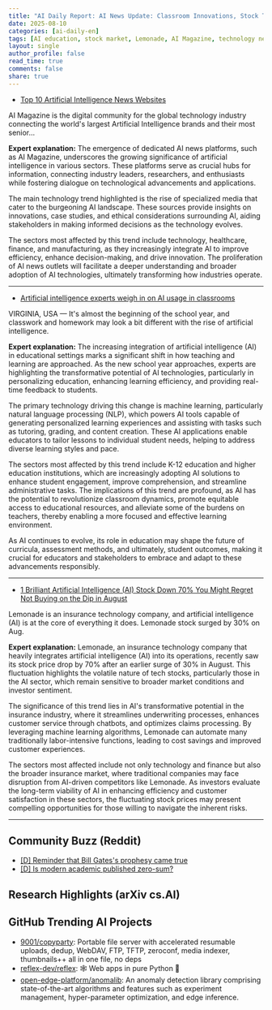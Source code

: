 ```yaml
---
title: "AI Daily Report: AI News Update: Classroom Innovations, Stock Trends, and Leading AI Communities (2025-08-10)"
date: 2025-08-10
categories: [ai-daily-en]
tags: [AI education, stock market, Lemonade, AI Magazine, technology news, classroom technology, investor insights]
layout: single
author_profile: false
read_time: true
comments: false
share: true
---
```

- [Top 10 Artificial Intelligence News Websites](https://aimagazine.com/technology/top-10-artificial-intelligence-news-websites)

AI Magazine is the digital community for the global technology industry connecting the world's largest Artificial Intelligence brands and their most senior...

**Expert explanation:**
The emergence of dedicated AI news platforms, such as AI Magazine, underscores the growing significance of artificial intelligence in various sectors. These platforms serve as crucial hubs for information, connecting industry leaders, researchers, and enthusiasts while fostering dialogue on technological advancements and applications.

The main technology trend highlighted is the rise of specialized media that cater to the burgeoning AI landscape. These sources provide insights on innovations, case studies, and ethical considerations surrounding AI, aiding stakeholders in making informed decisions as the technology evolves.

The sectors most affected by this trend include technology, healthcare, finance, and manufacturing, as they increasingly integrate AI to improve efficiency, enhance decision-making, and drive innovation. The proliferation of AI news outlets will facilitate a deeper understanding and broader adoption of AI technologies, ultimately transforming how industries operate.

---
- [Artificial intelligence experts weigh in on AI usage in classrooms](https://www.13newsnow.com/article/news/education/artificial-intelligence-experts-weigh-in-on-ai-usage-in-classrooms/291-ff8f0400-fe49-4289-812d-edb2490c12a7)

VIRGINIA, USA — It's almost the beginning of the school year, and classwork and homework may look a bit different with the rise of artificial intelligence.

**Expert explanation:**
The increasing integration of artificial intelligence (AI) in educational settings marks a significant shift in how teaching and learning are approached. As the new school year approaches, experts are highlighting the transformative potential of AI technologies, particularly in personalizing education, enhancing learning efficiency, and providing real-time feedback to students.

The primary technology driving this change is machine learning, particularly natural language processing (NLP), which powers AI tools capable of generating personalized learning experiences and assisting with tasks such as tutoring, grading, and content creation. These AI applications enable educators to tailor lessons to individual student needs, helping to address diverse learning styles and pace.

The sectors most affected by this trend include K-12 education and higher education institutions, which are increasingly adopting AI solutions to enhance student engagement, improve comprehension, and streamline administrative tasks. The implications of this trend are profound, as AI has the potential to revolutionize classroom dynamics, promote equitable access to educational resources, and alleviate some of the burdens on teachers, thereby enabling a more focused and effective learning environment. 

As AI continues to evolve, its role in education may shape the future of curricula, assessment methods, and ultimately, student outcomes, making it crucial for educators and stakeholders to embrace and adapt to these advancements responsibly.

---
- [1 Brilliant Artificial Intelligence (AI) Stock Down 70% You Might Regret Not Buying on the Dip in August](https://www.aol.com/1-brilliant-artificial-intelligence-ai-080700755.html)

Lemonade is an insurance technology company, and artificial intelligence (AI) is at the core of everything it does. Lemonade stock surged by 30% on Aug.

**Expert explanation:**
Lemonade, an insurance technology company that heavily integrates artificial intelligence (AI) into its operations, recently saw its stock price drop by 70% after an earlier surge of 30% in August. This fluctuation highlights the volatile nature of tech stocks, particularly those in the AI sector, which remain sensitive to broader market conditions and investor sentiment.

The significance of this trend lies in AI's transformative potential in the insurance industry, where it streamlines underwriting processes, enhances customer service through chatbots, and optimizes claims processing. By leveraging machine learning algorithms, Lemonade can automate many traditionally labor-intensive functions, leading to cost savings and improved customer experiences.

The sectors most affected include not only technology and finance but also the broader insurance market, where traditional companies may face disruption from AI-driven competitors like Lemonade. As investors evaluate the long-term viability of AI in enhancing efficiency and customer satisfaction in these sectors, the fluctuating stock prices may present compelling opportunities for those willing to navigate the inherent risks.

---

## Community Buzz (Reddit)
- [[D] Reminder that Bill Gates's prophesy came true](https://www.reddit.com/r/MachineLearning/comments/1mm5oqm/d_reminder_that_bill_gatess_prophesy_came_true/)
- [[D] Is modern academic published zero-sum?](https://www.reddit.com/r/MachineLearning/comments/1miq2y4/d_is_modern_academic_published_zerosum/)

## Research Highlights (arXiv cs.AI)


## GitHub Trending AI Projects
- [9001/copyparty](9001/copyparty): Portable file server with accelerated resumable uploads, dedup, WebDAV, FTP, TFTP, zeroconf, media indexer, thumbnails++ all in one file, no deps
- [reflex-dev/reflex](reflex-dev/reflex): 🕸️ Web apps in pure Python 🐍
- [open-edge-platform/anomalib](open-edge-platform/anomalib): An anomaly detection library comprising state-of-the-art algorithms and features such as experiment management, hyper-parameter optimization, and edge inference.
